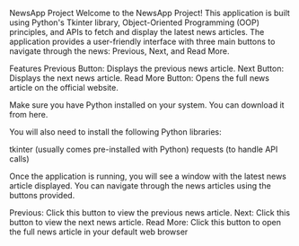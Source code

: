 NewsApp Project
Welcome to the NewsApp Project! This application is built using Python's Tkinter library, Object-Oriented Programming (OOP) principles, and APIs to fetch and display the latest news articles. The application provides a user-friendly interface with three main buttons to navigate through the news: Previous, Next, and Read More.

Features
Previous Button: Displays the previous news article.
Next Button: Displays the next news article.
Read More Button: Opens the full news article on the official website.

Make sure you have Python installed on your system. You can download it from here.

You will also need to install the following Python libraries:

tkinter (usually comes pre-installed with Python)
requests (to handle API calls)

Once the application is running, you will see a window with the latest news article displayed. You can navigate through the news articles using the buttons provided.

Previous: Click this button to view the previous news article.
Next: Click this button to view the next news article.
Read More: Click this button to open the full news article in your default web browser

